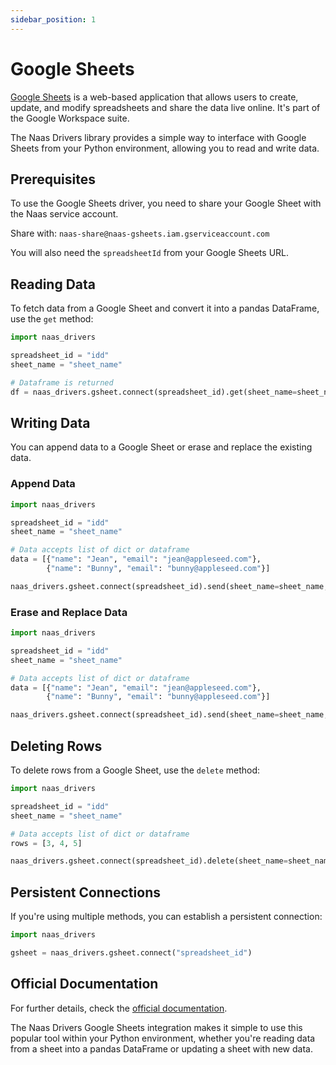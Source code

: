 ```yaml
---
sidebar_position: 1
---
```


# Google Sheets

[Google Sheets](https://www.google.com/sheets/about/) is a web-based application that allows users to create, update, and modify spreadsheets and share the data live online. It's part of the Google Workspace suite.

The Naas Drivers library provides a simple way to interface with Google Sheets from your Python environment, allowing you to read and write data.

## Prerequisites

To use the Google Sheets driver, you need to share your Google Sheet with the Naas service account. 

Share with: `naas-share@naas-gsheets.iam.gserviceaccount.com`

You will also need the `spreadsheetId` from your Google Sheets URL.

## Reading Data

To fetch data from a Google Sheet and convert it into a pandas DataFrame, use the `get` method:

```python
import naas_drivers

spreadsheet_id = "idd"
sheet_name = "sheet_name"

# Dataframe is returned
df = naas_drivers.gsheet.connect(spreadsheet_id).get(sheet_name=sheet_name)
```

## Writing Data

You can append data to a Google Sheet or erase and replace the existing data.

### Append Data

```python
import naas_drivers

spreadsheet_id = "idd"
sheet_name = "sheet_name"

# Data accepts list of dict or dataframe
data = [{"name": "Jean", "email": "jean@appleseed.com"},
        {"name": "Bunny", "email": "bunny@appleseed.com"}]

naas_drivers.gsheet.connect(spreadsheet_id).send(sheet_name=sheet_name, data=data)
```

### Erase and Replace Data

```python
import naas_drivers

spreadsheet_id = "idd"
sheet_name = "sheet_name"

# Data accepts list of dict or dataframe
data = [{"name": "Jean", "email": "jean@appleseed.com"},
        {"name": "Bunny", "email": "bunny@appleseed.com"}]

naas_drivers.gsheet.connect(spreadsheet_id).send(sheet_name=sheet_name, data=data, append=False)
```

## Deleting Rows

To delete rows from a Google Sheet, use the `delete` method:

```python
import naas_drivers

spreadsheet_id = "idd"
sheet_name = "sheet_name"

# Data accepts list of dict or dataframe
rows = [3, 4, 5]

naas_drivers.gsheet.connect(spreadsheet_id).delete(sheet_name=sheet_name, rows=rows)
```

## Persistent Connections

If you're using multiple methods, you can establish a persistent connection:

```python
import naas_drivers

gsheet = naas_drivers.gsheet.connect("spreadsheet_id")
```

## Official Documentation

For further details, check the [official documentation](https://github.com/melalj/gsheet-api).

The Naas Drivers Google Sheets integration makes it simple to use this popular tool within your Python environment, whether you're reading data from a sheet into a pandas DataFrame or updating a sheet with new data.